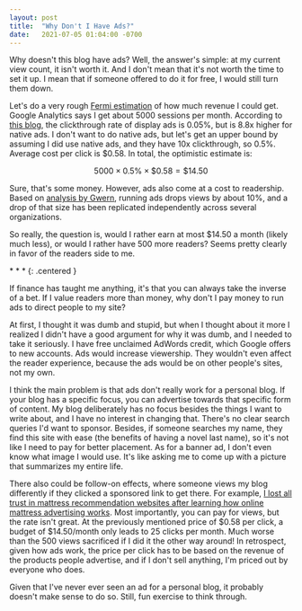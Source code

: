 ```yaml
---
layout: post
title:  "Why Don't I Have Ads?"
date:   2021-07-05 01:04:00 -0700
---
```


Why doesn't this blog have ads?
Well, the answer's simple: at my current view count, it isn't worth it. And I don't mean that it's not worth the
time to set it up. I mean that if someone offered to do it for free,
I would still turn them down.

Let's do a very rough [Fermi estimation](https://en.wikipedia.org/wiki/Fermi_problem)
of how much revenue I could get. Google Analytics says I get about 5000 sessions
per month. According to [this blog](https://blog.taboola.com/how-much-do-websites-make-from-ads/),
the clickthrough rate of display ads is 0.05%, but is 8.8x higher for native ads. I don't
want to do native ads, but let's get an upper bound by assuming I did use native ads,
and they have 10x clickthrough, so 0.5%. Average cost per click is $0.58.
In total, the optimistic estimate is:

$$
    5000 \times 0.5\% \times \$0.58 = \$14.50
$$

Sure, that's some money. However, ads also come at a cost
to readership. Based on [analysis by Gwern](https://www.gwern.net/Ads), running ads drops views
by about 10%, and a drop of that size has been replicated independently across several
organizations.

So really, the question is, would I rather earn at most $14.50 a month (likely much less),
or would I rather have 500 more readers? Seems pretty clearly in favor of the readers side to me.

\* \* \*
{: .centered }

If finance has taught me anything, it's that you can always take the inverse of a bet. If
I value readers more than money, why don't I pay money to run ads to direct people to my site?

At first, I thought it was dumb and stupid, but when I thought about it more I realized I
didn't have a good argument for why it was dumb, and I needed to take it seriously. I have free unclaimed AdWords credit, which Google offers to new accounts. Ads would increase viewership. They wouldn't even affect the
reader experience, because the ads would be on other people's sites, not my own.

I think the main problem is that ads don't really work for a personal blog. If your blog
has a specific focus, you can advertise towards that specific form of content.
My blog deliberately has no focus besides the things I want to write about, and I have no
interest in changing that. There's no clear search queries I'd want to sponsor. Besides,
if someone searches my name, they find this site with ease (the benefits of having a novel last name),
so it's not like I need to pay for better placement.
As for a banner ad, I don't even know what image I would use. It's like asking me to come up
with a picture that summarizes my entire life.

There also could be follow-on effects, where someone views my blog differently if they clicked
a sponsored link to get there. For example, [I lost all trust in mattress recommendation
websites after learning how online mattress advertising works](https://www.fastcompany.com/3065928/sleepopolis-casper-bloggers-lawsuits-underside-of-the-mattress-wars).
Most importantly, you can pay for views, but the rate isn't great.
At the previously mentioned price of $0.58 per click, a budget of $14.50/month only leads to
25 clicks per month. Much worse than the 500 views sacrificed if I did it the other way around!
In retrospect, given how ads work, the price per click has to be based on the revenue of the
products people advertise, and if I don't sell anything, I'm priced out by everyone who does.

Given that I've never ever seen an ad for a personal blog, it probably doesn't make sense
to do so. Still, fun exercise to think through.
